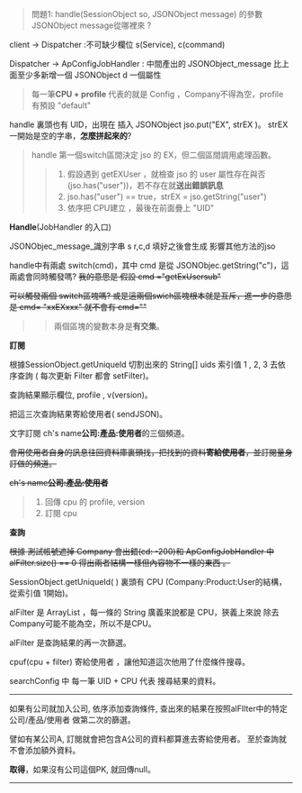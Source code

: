 > 問題1: handle(SessionObject so, JSONObject message) 的參數 JSONObject message從哪裡來 ?

client -> Dispatcher :不可缺少欄位 s(Service), c(command)

Dispatcher -> ApConfigJobHandler : 中間產出的 JSONObject_message 比上面至少多新增一個 JSONObject d 一個屬性



>每一筆**CPU + profile** 代表的就是 Config ，Company不得為空，profile 有預設 "default"



handle 裏頭也有 UID，出現在 插入 JSONObject jso.put("EX", strEX )。 strEX 一開始是空的字串，**怎麼拼起來的**?

> handle 第一個switch區間決定 jso 的 EX，但二個區間調用處理函數。
>
> > 1. 假設遇到 getEXUser ，就檢查 jso 的 user 屬性存在與否(jso.has("user"))，若不存在就**送出錯誤訊息**
> > 2. jso.has("user") == true，strEX = jso.getString("user")
> > 3. 依序把 CPU建立 ，最後在前面疊上 "UID"





**Handle**(JobHandler 的入口)

JSONObjec_message_識別字串 s r,c,d 填好之後會生成 影響其他方法的jso

handle中有兩處 switch(cmd)，其中 cmd 是從 JSONObjec.getString("c")，這兩處會同時觸發嗎? ~~我的意思是 假設 cmd ="getExUsersub"~~ 

~~可以觸發兩個 switch區塊嗎?  或是這兩個swich區塊根本就是互斥，進一步的意思是 cmd= "xxEXxxx" 就不會有 cmd=""~~

> > 兩個區塊的變數本身是**有交集**。





**訂閱** 

根據SessionObject.getUniqueId 切割出來的 String[] uids  索引值 1 , 2, 3 去依序查詢 ( 每次更新 Filter 都會 setFilter)。

查詢結果顯示欄位, profile , v(version)。

把這三次查詢結果寄給使用者( sendJSON)。

文字訂閱 ch's name**公司:產品:使用者**的三個頻道。

~~會用使用者自身的訊息往回資料庫裏頭找，把找到的資料**寄給使用者**，並訂閱量身訂做的頻道。~~

~~ch's name**公司:產品:使用者**~~

>1. 回傳 cpu 的 profile, version
>2. 訂閱 cpu



**查詢**

~~根據 測試帳號遮掉 Company 會出錯(cd: -200)和 ApConfigJobHandler 中 alFilter.size() == 0  得出兩者結構一樣但內容物不一樣的東西 。~~

SessionObject.getUniqueId( ) 裏頭有 CPU (Company:Product:User的結構，從索引值 1開始)。

alFilter 是 ArrayList<String> ，每一條的 String 廣義來說都是 CPU，狹義上來說 除去 Company可能不能為空，所以不是CPU。



alFilter 是查詢結果的再一次篩選。 

cpuf(cpu + filter) 寄給使用者 ，讓他知道這次他用了什麼條件搜尋。





searchConfig 中 每一筆 UID + CPU  代表 搜尋結果的資料。

---



如果有公司就加入公司, 依序添加查詢條件, 查出來的結果在按照alFIlter中的特定公司/產品/使用者 做第二次的篩選。

譬如有某公司A, 訂閱就會把包含A公司的資料都算進去寄給使用者。 至於查詢就不會添加額外資料。



**取得**，如果沒有公司這個PK, 就回傳null。



----







